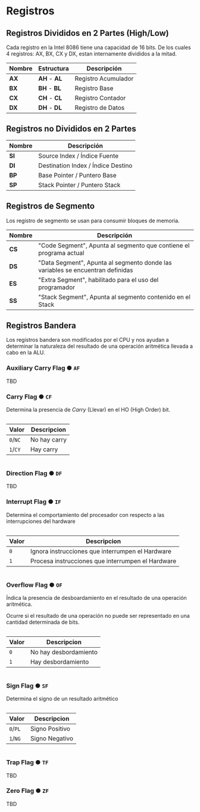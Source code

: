# Registros

## Registros Divididos en 2 Partes (High/Low)

Cada registro en la Intel 8086 tiene una capacidad
de 16 bits. De los cuales 4 registros: AX,
BX, CX y DX, estan internamente divididos a la mitad.

Nombre | Estructura | Descripción
--- | --- | ---
**AX** | **AH** - **AL** | Registro Acumulador
**BX** | **BH** - **BL** | Registro Base
**CX** | **CH** - **CL** | Registro Contador
**DX** | **DH** - **DL** | Registro de Datos

## Registros no Divididos en 2 Partes

Nombre | Descripción
--- | ---
**SI** | Source Index / Índice Fuente
**DI** | Destination Index / Índice Destino
**BP** | Base Pointer / Puntero Base
**SP** | Stack Pointer / Puntero Stack

## Registros de Segmento

Los registro de segmento se usan para consumir
bloques de memoria.

Nombre | Descripción
--- | ---
**CS** | "Code Segment", Apunta al segmento que contiene el programa actual
**DS** | "Data Segment", Apunta al segmento donde las variables se encuentran definidas
**ES** | "Extra Segment", habilitado para el uso del programador
**SS** | "Stack Segment", Apunta al segmento contenido en el Stack

## Registros Bandera

Los registros bandera son modificados por el CPU y
nos ayudan a determinar la naturaleza del resultado
de una operación aritmética llevada a cabo en la ALU.

### Auxiliary Carry Flag ● `AF`

TBD

### Carry Flag ● `CF`

Determina la presencia de _Carry_ (Llevar) en el HO (High Order) bit.

<div style="display: flex">

Valor | Descripcion
--- | ---
`0`/`NC` | No hay carry
`1`/`CY` | Hay carry

</div>

### Direction Flag ● `DF`

TBD

### Interrupt Flag ● `IF`

Determina el comportamiento del procesador con respecto a las interrupciones del hardware

<div style="display: flex">

Valor | Descripcion
--- | ---
`0` | Ignora instrucciones que interrumpen el Hardware
`1` | Procesa instrucciones que interrumpen el Hardware

</div>

### Overflow Flag ● `OF`

Índica la presencia de desboardamiento en el
resultado de una operación aritmética.

Ocurre si el resultado de una operación no puede
ser representado en una cantidad determinada de
bits.

<div style="display: flex">

Valor | Descripcion
--- | ---
`0` | No hay desbordamiento
`1` | Hay desbordamiento

</div>

### Sign Flag ● `SF`

Determina el signo de un resultado aritmético

<div style="display: flex">

Valor | Descripcion
--- | ---
`0`/`PL` | Signo Positivo
`1`/`NG` | Signo Negativo

</div>

### Trap Flag ● `TF`

TBD

### Zero Flag ● `ZF`

TBD
